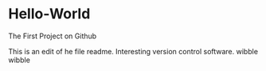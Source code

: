 # Hello-World
The First Project on Github

This is an edit of he file readme. Interesting version control software.
wibble wibble
